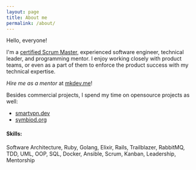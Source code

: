```yaml
---
layout: page
title: About me
permalink: /about/
---
```


Hello, everyone!

I'm a [certified Scrum Master](https://www.scrumalliance.org/community/profile/smekhonosh), experienced software engineer, technical leader, and programming mentor.
I enjoy working closely with product teams, or even as a part of them to enforce the product success with my technical expertise.

*Hire me as a mentor* at [mkdev.me](https://mkdev.me/en/mentors/Mehonoshin)!

Besides commercial projects, I spend my time on opensource projects as well:

<ul>
	<li>
		<a target="_blank" href="https://smartvpn.dev">smartvpn.dev</a>
	</li>
	<li>
		<a target="_blank" href="https://www.symbiod.org">symbiod.org</a>
	</li>
</ul>

#### Skills:
Software Architecture, Ruby, Golang, Elixir, Rails, Trailblazer, RabbitMQ, TDD, UML, OOP, SQL, Docker, Ansible,
Scrum, Kanban, Leadership, Mentorship

